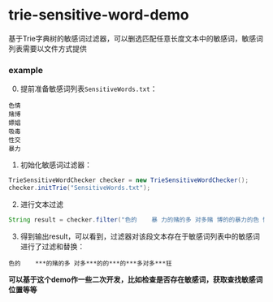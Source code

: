 # trie-sensitive-word-demo
基于Trie字典树的敏感词过滤器，可以删选匹配任意长度文本中的敏感词，敏感词列表需要以文件方式提供

### example
0. 提前准备敏感词列表`SensitiveWords.txt`：
```
色情
赌博
嫖娼
吸毒
性交
暴力

```
1. 初始化敏感词过滤器：
```java
TrieSensitiveWordChecker checker = new TrieSensitiveWordChecker();
checker.initTrie("SensitiveWords.txt");
```
2. 进行文本过滤
```java
String result = checker.filter("色的    暴 力的赌的多 对多赌 博的的暴力的色 情多对多色情狂");
```
3. 得到输出result，可以看到，过滤器对该段文本存在于敏感词列表中的敏感词进行了过滤和替换：
```
色的    ***的赌的多 对多***的的***的***多对多***狂
```

**可以基于这个demo作一些二次开发，比如检查是否存在敏感词，获取查找敏感词位置等等**
